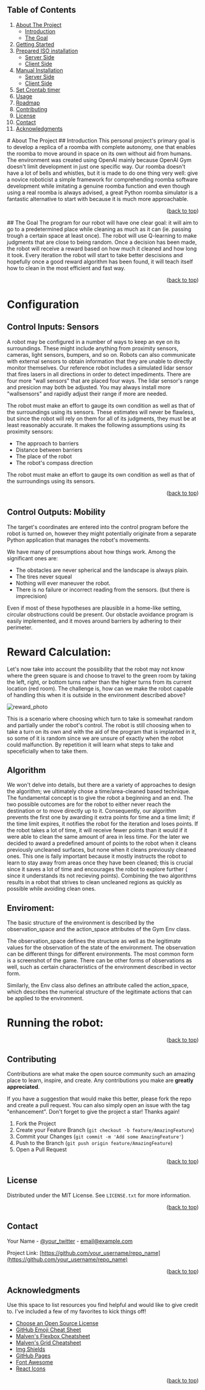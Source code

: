 
<!-- TABLE OF CONTENTS -->

<summary><h2>Table of Contents</h2></summary>
<ol>
<li>
<a href="#about-the-project">About The Project</a>
<ul>
<li><a href="#The-Goal">Introduction</a></li>
<li><a href="#Introduction">The Goal</a></li>
</ul>
</li>
<li>
<a href="#getting-started">Getting Started</a>
</li>
<li>
<a href="#prepared-iso-installation">Prepared ISO installation</a>
<ul>
<li><a href="#server-side">Server Side</a></li>
<li><a href="#client-side">Client Side</a></li>
</ul>
</li>
<li>
<a href="#manual-installation">Manual Installation</a>
<ul>
<li><a href="#server-side-1">Server Side</a></li>
<li><a href="#client-side-1">Client Side</a></li>
</ul>
</li>
<li><a href="#set-crontab-timer">Set Crontab timer</a></li>
<li><a href="#usage">Usage</a></li>
<li><a href="#roadmap">Roadmap</a></li>
<li><a href="#contributing">Contributing</a></li>
<li><a href="#license">License</a></li>
<li><a href="#contact">Contact</a></li>
<li><a href="#acknowledgments">Acknowledgments</a></li>
</ol> 


<!-- ABOUT THE PROJECT -->
<div id="#about-the-project"></div>


<div id="#Introduction"></div>
# About The Project
## Introduction
This personal project's primary goal is to develop a replica of a roomba with complete autonomy, one that enables the roomba to move around in space on its own without aid from humans. The environment was created using OpenAI mainly because OpenAI Gym doesn't limit development in just one specific way. Our roomba doesn't have a lot of bells and whistles, but it is made to do one thing very well: give a novice roboticist a simple framework for comprehending roomba software development while imitating a genuine roomba function and even though using a real roomba is always advised, a great Python roomba simulator is a fantastic alternative to start with because it is much more approachable.




<p align="right">(<a href="#top">back to top</a>)</p>


<div id="#The-Goal"></div>
## The Goal
The program for our robot will have one clear goal: it will aim to go to a predetermined place while cleaning as much as it can (ie. passing trough a certain space at least once).
The robot will use Q-learning to make judgments that are close to being random. Once a decision has been made, the robot will receive a reward based on how much it cleaned and how long it took. Every iteration the robot will start to take better descisions and hopefully once a good reward algorithm has been found, it will teach itself how to clean in the most efficient and fast way.

<p align="right">(<a href="#top">back to top</a>)</p>

# Configuration

## Control Inputs: Sensors
A robot may be configured in a number of ways to keep an eye on its surroundings. These might include anything from proximity sensors, cameras, light sensors, bumpers, and so on. 
Robots can also communicate with external sensors to obtain information that they are unable to directly monitor themselves.
Our reference robot includes a simulated lidar sensor that fires lasers in all directions in order to detect impediments. 
There are four more "wall sensors" that are placed four ways. The lidar sensor's range and presicion may both be adjusted. You may always install more "wallsensors" and rapidly adjust their range if more are needed.

The robot must make an effort to gauge its own condition as well as that of the surroundings using its sensors. These estimates will never be flawless, but since the robot will rely on them for all of its judgments, they must be at least reasonably accurate.
It makes the following assumptions using its proximity sensors:

* The approach to barriers
* Distance between barriers
* The place of the robot
* The robot's compass direction


The robot must make an effort to gauge its own condition as well as that of the surroundings using its sensors.

<p align="right">(<a href="#top">back to top</a>)</p>

## Control Outputs: Mobility

The target's coordinates are entered into the control program before the robot is turned on, however they might potentially originate from a separate Python application that manages the robot's movements.

We have many of presumptions about how things work. Among the significant ones are:
* The obstacles are never spherical and the landscape is always plain.
* The tires never squeal
* Nothing will ever maneuver the robot.
* There is no failure or incorrect reading from the sensors. (but there is imprecision)

Even if most of these hypotheses are plausible in a home-like setting, circular obstructions could be present. Our obstacle avoidance program is easily implemented, and it moves around barriers by adhering to their perimeter.
 
# Reward Calculation: 
  
Let's now take into account the possibility that the robot may not know where the green square is and choose to travel to the green room by taking the left, right, or bottom turns rather than the higher turns from its current location (red room).
The challenge is, how can we make the robot capable of handling this when it is outside in the environment described above?

![reward_photo](https://blog.floydhub.com/content/images/2019/05/image-22.png)


This is a scenario where choosing which turn to take is somewhat random and partially under the robot's control.
The robot is still choosing when to take a turn on its own and with the aid of the program that is implanted in it, so some of it is random since we are unsure of exactly when the robot could malfunction. By repetition it will learn what steps to take and speceficially when to take them.


## Algorithm

We won't delve into details, but there are a variety of approaches to design the algorithm; we ultimately chose a time/area-cleaned based technique. The fundamental concept is to give the robot a beginning and an end. The two possible outcomes are for the robot to either never reach the destination or to move directly up to it. Consequently, our algorithm prevents the first one by awarding it extra points for time and a time limit; if the time limit expires, it notifies the robot for the iteration and loses points. If the robot takes a lot of time, it will receive fewer points than it would if it were able to clean the same amount of area in less time. For the later we decided to award a predefined amount of points to the robot when it cleans previously uncleaned surfaces, but none when it cleans previously cleaned ones. This one is faily important because it mostly instructs the robot to learn to stay away from areas once they have been cleaned; this is crucial since it saves a lot of time and encourages the robot to explore further ( since it understands its not recieving points). Combining the two algorithms results in a robot that strives to clean uncleaned regions as quickly as possible while avoiding clean ones.




## Enviroment:

The basic structure of the environment is described by the observation_space and the action_space attributes of the Gym Env class.

The observation_space defines the structure as well as the legitimate values for the observation of the state of the environment. The observation can be different things for different environments. The most common form is a screenshot of the game. There can be other forms of observations as well, such as certain characteristics of the environment described in vector form.

Similarly, the Env class also defines an attribute called the action_space, which describes the numerical structure of the legitimate actions that can be applied to the environment.

# Running the robot: 
   
 
 <p align="right">(<a href="#top">back to top</a>)</p>



<!-- CONTRIBUTING -->
## Contributing

Contributions are what make the open source community such an amazing place to learn, inspire, and create. Any contributions you make are **greatly appreciated**.

If you have a suggestion that would make this better, please fork the repo and create a pull request. You can also simply open an issue with the tag "enhancement".
Don't forget to give the project a star! Thanks again!

1. Fork the Project
2. Create your Feature Branch (`git checkout -b feature/AmazingFeature`)
3. Commit your Changes (`git commit -m 'Add some AmazingFeature'`)
4. Push to the Branch (`git push origin feature/AmazingFeature`)
5. Open a Pull Request

<p align="right">(<a href="#top">back to top</a>)</p>



<!-- LICENSE -->
## License

Distributed under the MIT License. See `LICENSE.txt` for more information.

<p align="right">(<a href="#top">back to top</a>)</p>



<!-- CONTACT -->
## Contact

Your Name - [@your_twitter](https://twitter.com/your_username) - email@example.com

Project Link: [https://github.com/your_username/repo_name](https://github.com/your_username/repo_name)

<p align="right">(<a href="#top">back to top</a>)</p>



<!-- ACKNOWLEDGMENTS -->
## Acknowledgments

Use this space to list resources you find helpful and would like to give credit to. I've included a few of my favorites to kick things off!

* [Choose an Open Source License](https://choosealicense.com)
* [GitHub Emoji Cheat Sheet](https://www.webpagefx.com/tools/emoji-cheat-sheet)
* [Malven's Flexbox Cheatsheet](https://flexbox.malven.co/)
* [Malven's Grid Cheatsheet](https://grid.malven.co/)
* [Img Shields](https://shields.io)
* [GitHub Pages](https://pages.github.com)
* [Font Awesome](https://fontawesome.com)
* [React Icons](https://react-icons.github.io/react-icons/search)

<p align="right">(<a href="#top">back to top</a>)</p>



<!-- MARKDOWN LINKS & IMAGES -->
<!-- https://www.markdownguide.org/basic-syntax/#reference-style-links -->
[contributors-shield]: https://img.shields.io/github/contributors/othneildrew/Best-README-Template.svg?style=for-the-badge
[contributors-url]: https://github.com/othneildrew/Best-README-Template/graphs/contributors
[forks-shield]: https://img.shields.io/github/forks/othneildrew/Best-README-Template.svg?style=for-the-badge
[forks-url]: https://github.com/othneildrew/Best-README-Template/network/members
[stars-shield]: https://img.shields.io/github/stars/othneildrew/Best-README-Template.svg?style=for-the-badge
[stars-url]: https://github.com/othneildrew/Best-README-Template/stargazers
[issues-shield]: https://img.shields.io/github/issues/othneildrew/Best-README-Template.svg?style=for-the-badge
[issues-url]: https://github.com/othneildrew/Best-README-Template/issues
[license-shield]: https://img.shields.io/github/license/othneildrew/Best-README-Template.svg?style=for-the-badge
[license-url]: https://github.com/othneildrew/Best-README-Template/blob/master/LICENSE.txt
[linkedin-shield]: https://img.shields.io/badge/-LinkedIn-black.svg?style=for-the-badge&logo=linkedin&colorB=555
[linkedin-url]: https://linkedin.com/in/othneildrew
[product-screenshot]: images/screenshot.png
